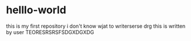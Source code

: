 # helllo-world
this is my first repository
i don't know wjat to writerserse drg
this is written by user TEORESRSRSFSDGXDGXDG
